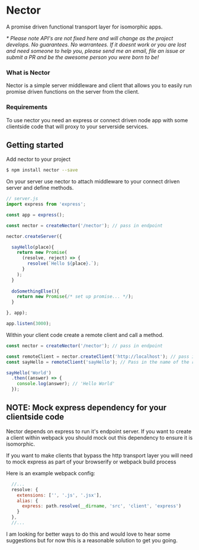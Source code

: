 # Nector

A promise driven functional transport layer for isomorphic apps.

_* Please note API's are not fixed here and will change as the project develops. No guarantees. No warrantees. If it doesnt work or you are lost and need someone to help you, please send me an email, file an issue or submit a PR and be the awesome person you were born to be!_

### What is Nector

Nector is a simple server middleware and client that allows you to easily run promise driven functions on the server from the client.

### Requirements

To use nector you need an express or connect driven node app with some clientside code that will proxy to your serverside services.

## Getting started

Add nector to your project

```bash
$ npm install nector --save
```

On your server use nector to attach middleware to your connect driven server and define methods.

```js
// server.js
import express from 'express';

const app = express();

const nector = createNector('/nector'); // pass in endpoint

nector.createServer({

  sayHello(place){
    return new Promise(
      (resolve, reject) => {
        resolve(`Hello ${place}.`);
      }
    );
  }
  
  doSomethingElse(){
    return new Promise(/* set up promise... */);
  }

}, app);

app.listen(3000);
```

Within your client code create a remote client and call a method.

```js
const nector = createNector('/nector'); // pass in endpoint

const remoteClient = nector.createClient('http://localhost'); // pass in full location of your server or nothing and the client will use the window.location.origin
const sayHello = remoteClient('sayHello'); // Pass in the name of the remote method you wish to call

sayHello('World')
  .then((answer) => {
    console.log(answer); // 'Hello World'
  });
```

## NOTE: Mock express dependency for your clientside code

Nector depends on express to run it's endpoint server. If you want to create a client within webpack you should mock out this dependency to ensure it is isomorphic. 

If you want to make clients that bypass the http transport layer you will need to mock express as part of your browserify or webpack build process

Here is an example webpack config:

```js
  //...
  resolve: {
    extensions: ['', '.js', '.jsx'],
    alias: {
      express: path.resolve(__dirname, 'src', 'client', 'express')
    }
  },
  //...
```

I am looking for better ways to do this and would love to hear some suggestions but for now this is a reasonable solution to get you going.
